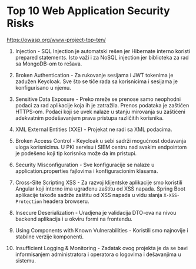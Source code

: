 # Top 10 Web Application Security Risks

https://owasp.org/www-project-top-ten/

1. Injection - SQL Injection je automatski rešen jer Hibernate interno koristi prepared statements. Isto važi i za NoSQL injection jer biblioteka za rad sa MongoDB-om to rešava. 

2. Broken Authentication - Za rukovanje sesijama i JWT tokenima je zadužen Keycloak. Sve što se tiče rada sa korisnicima i sesijama je konfigurisano u njemu.

3. Sensitive Data Exposure - Preko mreže se prenose samo neophodni podaci za rad aplikacije koja ih je zatražila. Prenos podataka je zaštićen HTTPS-om. Podaci koji se uvek nalaze u stanju mirovanja su zaštićeni adekvatnim podešavanjem prava pristupa različitih korisnika.

4. XML External Entities (XXE) - Projekat ne radi sa XML podacima.

5. Broken Access Control - Keycloak u sebi sadrži mogućnost dodavanja uloga korisnicima. U PKI servisu i SIEM centru nad svakim endpointom je podešeno koji tip korisnika može da im pristupi.

6. Security Misconfiguration - Sve konfiguracije se nalaze u application.properties fajlovima i konfiguracionim klasama.

7. Cross-Site Scripting XSS - Za razvoj klijentske aplikacije smo koristili Angular koji interno ima ugrađenu zaštitu od XSS napada. Spring Boot aplikacije takođe sadrže zaštitu od XSS napada u vidu slanja ```X-XSS-Protection``` headera browseru.

8. Insecure Deserialization - Uradjena je validacija DTO-ova na nivou backend aplikacija i u okviru formi na frontendu.

9. Using Components with Known Vulnerabilities - Koristili smo najnovije i stabilne verzije komponenti.

10. Insufficient Logging & Monitoring - Zadatak ovog projekta je da se bavi informisanjem administratora i operatora o logovima i dešavanjima u sistemu.
